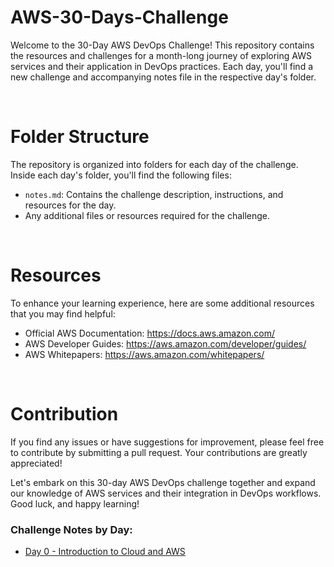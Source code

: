 # AWS-30-Days-Challenge
<p>Welcome to the 30-Day AWS DevOps Challenge! This repository contains the resources and challenges for a month-long journey of exploring AWS services and their application in DevOps practices. Each day, you'll find a new challenge and accompanying notes file in the respective day's folder.</p>
<br>

# Folder Structure
  <p>The repository is organized into folders for each day of the challenge. Inside each day's folder, you'll find the
    following files:</p>
  <ul>
  <li><code>notes.md</code>: Contains the challenge description, instructions, and resources for the day.</li>
  <li>Any additional files or resources required for the challenge.</li>
  </ul>
<br>
  
# Resources
<p>To enhance your learning experience, here are some additional resources that you may find helpful:</p>
  <ul>
    <li>Official AWS Documentation: <a href="https://docs.aws.amazon.com/">https://docs.aws.amazon.com/</a></li>
    <li>AWS Developer Guides: <a href="https://aws.amazon.com/developer/guides/">https://aws.amazon.com/developer/guides/</a>
    </li>
    <li>AWS Whitepapers: <a href="https://aws.amazon.com/whitepapers/">https://aws.amazon.com/whitepapers/</a></li>
  </ul>
  <br>
  
# Contribution
<p>If you find any issues or have suggestions for improvement, please feel free to contribute by submitting a pull
    request. Your contributions are greatly appreciated!</p>

  <p>Let's embark on this 30-day AWS DevOps challenge together and expand our knowledge of AWS services and their
    integration in DevOps workflows. Good luck, and happy learning!</p>

  <h3>Challenge Notes by Day:</h3>
  <ul>
    <li><a href="./day0/notes.md">Day 0 - Introduction to Cloud and AWS</a></li>
